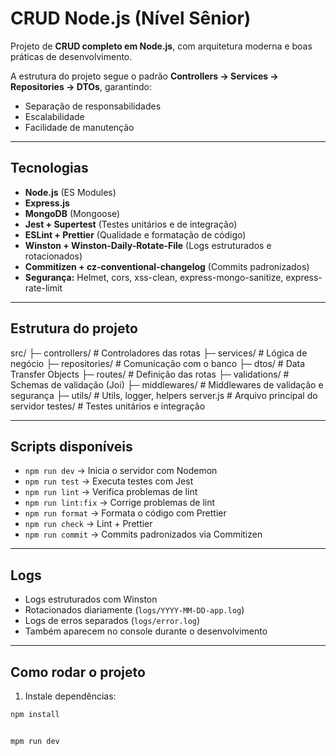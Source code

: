 # CRUD Node.js (Nível Sênior)

Projeto de **CRUD completo em Node.js**, com arquitetura moderna e boas práticas de desenvolvimento.

A estrutura do projeto segue o padrão **Controllers → Services → Repositories → DTOs**, garantindo:

- Separação de responsabilidades
- Escalabilidade
- Facilidade de manutenção

---

## Tecnologias

- **Node.js** (ES Modules)
- **Express.js**
- **MongoDB** (Mongoose)
- **Jest + Supertest** (Testes unitários e de integração)
- **ESLint + Prettier** (Qualidade e formatação de código)
- **Winston + Winston-Daily-Rotate-File** (Logs estruturados e rotacionados)
- **Commitizen + cz-conventional-changelog** (Commits padronizados)
- **Segurança:** Helmet, cors, xss-clean, express-mongo-sanitize, express-rate-limit

---

## Estrutura do projeto

src/
├─ controllers/ # Controladores das rotas
├─ services/ # Lógica de negócio
├─ repositories/ # Comunicação com o banco
├─ dtos/ # Data Transfer Objects
├─ routes/ # Definição das rotas
├─ validations/ # Schemas de validação (Joi)
├─ middlewares/ # Middlewares de validação e segurança
├─ utils/ # Utils, logger, helpers
server.js # Arquivo principal do servidor
testes/ # Testes unitários e integração

---

## Scripts disponíveis

- `npm run dev` → Inicia o servidor com Nodemon  
- `npm run test` → Executa testes com Jest  
- `npm run lint` → Verifica problemas de lint  
- `npm run lint:fix` → Corrige problemas de lint  
- `npm run format` → Formata o código com Prettier  
- `npm run check` → Lint + Prettier  
- `npm run commit` → Commits padronizados via Commitizen

---

## Logs

- Logs estruturados com Winston  
- Rotacionados diariamente (`logs/YYYY-MM-DD-app.log`)  
- Logs de erros separados (`logs/error.log`)  
- Também aparecem no console durante o desenvolvimento

---

## Como rodar o projeto

1. Instale dependências:

```bash
npm install


mpm run dev